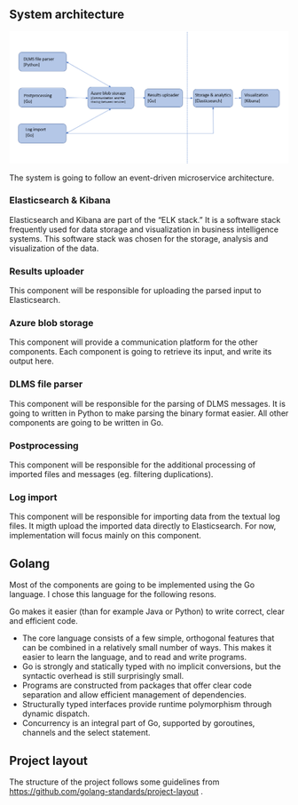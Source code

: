 ## System architecture
![architecture](https://github.com/kozgot/go-log-processing/blob/master/images/abra.PNG)

The system is going to follow an event-driven microservice architecture.

### Elasticsearch & Kibana
Elasticsearch and Kibana are part of the “ELK stack.” It is a software stack frequently used for data storage and visualization in business intelligence systems. This software stack was chosen for the storage, analysis and visualization of the data.

### Results uploader
This component will be responsible for uploading the parsed input to Elasticsearch.

### Azure blob storage
This component will provide a communication platform for the other components. Each component is going to retrieve its input, and write its output here.

### DLMS file parser
This component will be responsible for the parsing of DLMS messages. It is going to written in Python to make parsing the binary format easier. All other components are going to be written in Go.

### Postprocessing
This component will be responsible for the additional processing of imported files and messages (eg. filtering duplications).

### Log import
This component will be responsible for importing data from the textual log files. It migth upload the imported data directly to Elasticsearch. For now, implementation will focus mainly on this component. 

## Golang
Most of the components are going to be implemented using the Go language. I chose this language for the following resons.

Go makes it easier (than for example Java or Python) to write correct, clear and efficient code. 
 - The core language consists of a few simple, orthogonal features that can be combined in a relatively small number of ways. This makes it easier to learn the language, and to read and write programs.
 - Go is strongly and statically typed with no implicit conversions, but the syntactic overhead is still surprisingly small. 
 - Programs are constructed from packages that offer clear code separation and allow efficient management of dependencies. 
 - Structurally typed interfaces provide runtime polymorphism through dynamic dispatch.
 - Concurrency is an integral part of Go, supported by goroutines, channels and the select statement.
 
 ## Project layout
 The structure of the project follows some guidelines from https://github.com/golang-standards/project-layout .
